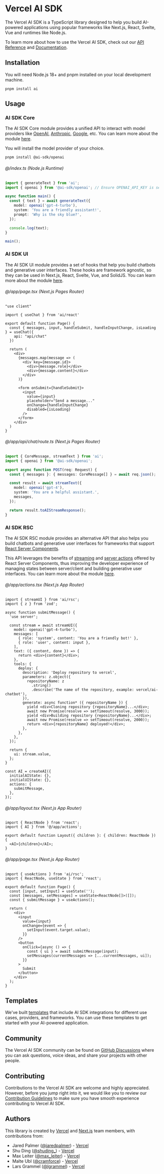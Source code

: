 # Vercel AI SDK

The Vercel AI SDK is a TypeScript library designed to help you build AI-powered applications using popular frameworks like Next.js, React, Svelte, Vue and runtimes like Node.js.

To learn more about how to use the Vercel AI SDK, check out our [API Reference](https://sdk.vercel.ai/docs/reference) and [Documentation](https://sdk.vercel.ai/docs).

## Installation

You will need Node.js 18+ and pnpm installed on your local development machine.

```shell
pnpm install ai
```

## Usage

### AI SDK Core

The AI SDK Core module provides a unified API to interact with model providers like [OpenAI](https://sdk.vercel.ai/providers/ai-sdk-providers/openai), [Anthropic](https://sdk.vercel.ai/providers/ai-sdk-providers/anthropic), [Google](https://sdk.vercel.ai/providers/ai-sdk-providers/google-generative-ai), etc. You can learn more about the module [here](https://sdk.vercel.ai/docs/ai-sdk-core/overview).

You will install the model provider of your choice.

```shell
pnpm install @ai-sdk/openai
```

###### @/index.ts (Node.js Runtime)

```ts
import { generateText } from 'ai';
import { openai } from '@ai-sdk/openai'; // Ensure OPENAI_API_KEY is set

async function main() {
  const { text } = await generateText({
    model: openai('gpt-4-turbo'),
    system: 'You are a friendly assistant!',
    prompt: 'Why is the sky blue?',
  });

  console.log(text);
}

main();
```

### AI SDK UI

The AI SDK UI module provides a set of hooks that help you build chatbots and generative user interfaces. These hooks are framework agnostic, so they can be used in Next.js, React, Svelte, Vue, and SolidJS. You can learn more about the module [here](https://sdk.vercel.ai/docs/ai-sdk-ui/overview).

###### @/app/page.tsx (Next.js Pages Router)

```tsx
"use client"

import { useChat } from 'ai/react'

export default function Page() {
  const { messages, input, handleSubmit, handleInputChange, isLoading } = useChat({
    api: "api/chat"
  })

  return (
    <div>
      {messages.map(message => (
        <div key={message.id}>
          <div>{message.role}</div>
          <div>{message.content}</div>
        </div>
      )}

      <form onSubmit={handleSubmit}>
        <input
          value={input}
          placeholder="Send a message..."
          onChange={handleInputChange}
          disabled={isLoading}
        />
      </form>
    </div>
  )
}
```

###### @/app/api/chat/route.ts (Next.js Pages Router)

```ts
import { CoreMessage, streamText } from 'ai';
import { openai } from '@ai-sdk/openai';

export async function POST(req: Request) {
  const { messages }: { messages: CoreMessage[] } = await req.json();

  const result = await streamText({
    model: openai('gpt-4'),
    system: 'You are a helpful assistant.',
    messages,
  });

  return result.toAIStreamResponse();
}
```

### AI SDK RSC

The AI SDK RSC module provides an alternative API that also helps you build chatbots and generative user interfaces for frameworks that support [React Server Components](https://nextjs.org/docs/app/building-your-application/rendering/server-components).

This API leverages the benefits of [streaming](https://nextjs.org/docs/app/building-your-application/rendering/server-components#streaming) and [server actions](https://nextjs.org/docs/app/building-your-application/data-fetching/server-actions-and-mutations) offered by React Server Components, thus improving the developer experience of managing states between server/client and building generative user interfaces. You can learn more about the module [here](https://sdk.vercel.ai/docs/ai-sdk-rsc/overview).

###### @/app/actions.tsx (Next.js App Router)

```tsx
import { streamUI } from 'ai/rsc';
import { z } from 'zod';

async function submitMessage() {
  'use server';

  const stream = await streamUI({
    model: openai('gpt-4-turbo'),
    messages: [
      { role: 'system', content: 'You are a friendly bot!' },
      { role: 'user', content: input },
    ],
    text: ({ content, done }) => {
      return <div>{content}</div>;
    },
    tools: {
      deploy: {
        description: 'Deploy repository to vercel',
        parameters: z.object({
          repositoryName: z
            .string()
            .describe('The name of the repository, example: vercel/ai-chatbot'),
        }),
        generate: async function* ({ repositoryName }) {
          yield <div>Cloning repository {repositoryName}...</div>;
          await new Promise(resolve => setTimeout(resolve, 3000));
          yield <div>Building repository {repositoryName}...</div>;
          await new Promise(resolve => setTimeout(resolve, 2000));
          return <div>{repositoryName} deployed!</div>;
        },
      },
    },
  });

  return {
    ui: stream.value,
  };
}

const AI = createAI({
  initialAIState: {},
  initialUIState: {},
  actions: {
    submitMessage,
  },
});
```

###### @/app/layout.tsx (Next.js App Router)

```tsx
import { ReactNode } from 'react';
import { AI } from '@/app/actions';

export default function Layout({ children }: { children: ReactNode }) {
  <AI>{children}</AI>;
}
```

###### @/app/page.tsx (Next.js App Router)

```tsx
import { useActions } from 'ai/rsc';
import { ReactNode, useState } from 'react';

export default function Page() {
  const [input, setInput] = useState('');
  const [messages, setMessages] = useState<ReactNode[]>([]);
  const { submitMessage } = useActions();

  return (
    <div>
      <input
        value={input}
        onChange={event => {
          setInput(event.target.value);
        }}
      />
      <button
        onClick={async () => {
          const { ui } = await submitMessage(input);
          setMessages(currentMessages => [...currentMessages, ui]);
        }}
      >
        Submit
      </button>
    </div>
  );
}
```

## Templates

We've built [templates](https://vercel.com/templates?type=ai) that include AI SDK integrations for different use cases, providers, and frameworks. You can use these templates to get started with your AI-powered application.

## Community

The Vercel AI SDK community can be found on [GitHub Discussions](https://github.com/vercel/ai/discussions) where you can ask questions, voice ideas, and share your projects with other people.

## Contributing

Contributions to the Vercel AI SDK are welcome and highly appreciated. However, before you jump right into it, we would like you to review our [Contribution Guidelines](https://github.com/vercel/ai/blob/main/CONTRIBUTING.md) to make sure you have smooth experience contributing to Vercel AI SDK.

## Authors

This library is created by [Vercel](https://vercel.com) and [Next.js](https://nextjs.org) team members, with contributions from:

- Jared Palmer ([@jaredpalmer](https://twitter.com/jaredpalmer)) - [Vercel](https://vercel.com)
- Shu Ding ([@shuding\_](https://twitter.com/shuding_)) - [Vercel](https://vercel.com)
- Max Leiter ([@max_leiter](https://twitter.com/max_leiter)) - [Vercel](https://vercel.com)
- Malte Ubl ([@cramforce](https://twitter.com/cramforce)) - [Vercel](https://vercel.com)
- Lars Grammel ([@lgrammel](https://twitter.com/lgrammel)) - [Vercel](https://vercel.com)
